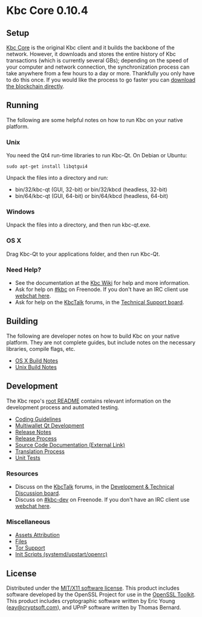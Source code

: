 Kbc Core 0.10.4
=====================

Setup
---------------------
[Kbc Core](http://kbc.org/en/download) is the original Kbc client and it builds the backbone of the network. However, it downloads and stores the entire history of Kbc transactions (which is currently several GBs); depending on the speed of your computer and network connection, the synchronization process can take anywhere from a few hours to a day or more. Thankfully you only have to do this once. If you would like the process to go faster you can [download the blockchain directly](bootstrap.md).

Running
---------------------
The following are some helpful notes on how to run Kbc on your native platform.

### Unix

You need the Qt4 run-time libraries to run Kbc-Qt. On Debian or Ubuntu:

	sudo apt-get install libqtgui4

Unpack the files into a directory and run:

- bin/32/kbc-qt (GUI, 32-bit) or bin/32/kbcd (headless, 32-bit)
- bin/64/kbc-qt (GUI, 64-bit) or bin/64/kbcd (headless, 64-bit)



### Windows

Unpack the files into a directory, and then run kbc-qt.exe.

### OS X

Drag Kbc-Qt to your applications folder, and then run Kbc-Qt.

### Need Help?

* See the documentation at the [Kbc Wiki](https://en.kbc.it/wiki/Main_Page)
for help and more information.
* Ask for help on [#kbc](http://webchat.freenode.net?channels=kbc) on Freenode. If you don't have an IRC client use [webchat here](http://webchat.freenode.net?channels=kbc).
* Ask for help on the [KbcTalk](https://kbctalk.org/) forums, in the [Technical Support board](https://kbctalk.org/index.php?board=4.0).

Building
---------------------
The following are developer notes on how to build Kbc on your native platform. They are not complete guides, but include notes on the necessary libraries, compile flags, etc.

- [OS X Build Notes](build-osx.md)
- [Unix Build Notes](build-unix.md)

Development
---------------------
The Kbc repo's [root README](https://github.com/kbc/kbc/blob/master/README.md) contains relevant information on the development process and automated testing.

- [Coding Guidelines](coding.md)
- [Multiwallet Qt Development](multiwallet-qt.md)
- [Release Notes](release-notes.md)
- [Release Process](release-process.md)
- [Source Code Documentation (External Link)](https://dev.visucore.com/kbc/doxygen/)
- [Translation Process](translation_process.md)
- [Unit Tests](unit-tests.md)

### Resources
* Discuss on the [KbcTalk](https://kbctalk.org/) forums, in the [Development & Technical Discussion board](https://kbctalk.org/index.php?board=6.0).
* Discuss on [#kbc-dev](http://webchat.freenode.net/?channels=kbc) on Freenode. If you don't have an IRC client use [webchat here](http://webchat.freenode.net/?channels=kbc-dev).

### Miscellaneous
- [Assets Attribution](assets-attribution.md)
- [Files](files.md)
- [Tor Support](tor.md)
- [Init Scripts (systemd/upstart/openrc)](init.md)

License
---------------------
Distributed under the [MIT/X11 software license](http://www.opensource.org/licenses/mit-license.php).
This product includes software developed by the OpenSSL Project for use in the [OpenSSL Toolkit](https://www.openssl.org/). This product includes
cryptographic software written by Eric Young ([eay@cryptsoft.com](mailto:eay@cryptsoft.com)), and UPnP software written by Thomas Bernard.
